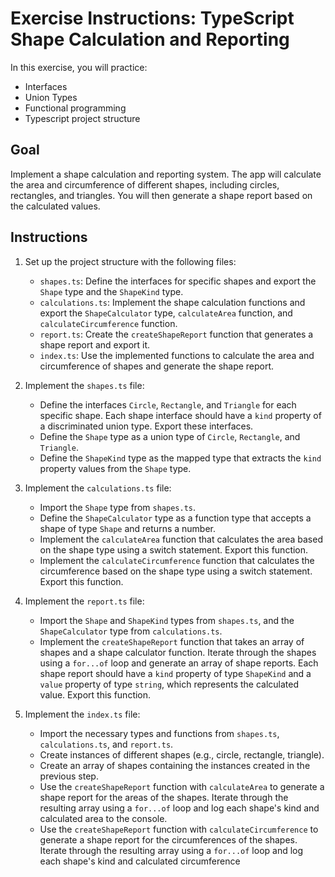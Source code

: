 # Exercise Instructions: TypeScript Shape Calculation and Reporting

In this exercise, you will practice:
* Interfaces
* Union Types
* Functional programming
* Typescript project structure 

## Goal 
Implement a shape calculation and reporting system. The app will calculate the area and circumference of different shapes, including circles, rectangles, and triangles. You will then generate a shape report based on the calculated values.

## Instructions

1. Set up the project structure with the following files:
   - `shapes.ts`: Define the interfaces for specific shapes and export the `Shape` type and the `ShapeKind` type.
   - `calculations.ts`: Implement the shape calculation functions and export the `ShapeCalculator` type, `calculateArea` function, and `calculateCircumference` function.
   - `report.ts`: Create the `createShapeReport` function that generates a shape report and export it.
   - `index.ts`: Use the implemented functions to calculate the area and circumference of shapes and generate the shape report.

2. Implement the `shapes.ts` file:
   - Define the interfaces `Circle`, `Rectangle`, and `Triangle` for each specific shape. Each shape interface should have a `kind` property of a discriminated union type. Export these interfaces.
   - Define the `Shape` type as a union type of `Circle`, `Rectangle`, and `Triangle`.
   - Define the `ShapeKind` type as the mapped type that extracts the `kind` property values from the `Shape` type.

3. Implement the `calculations.ts` file:
   - Import the `Shape` type from `shapes.ts`.
   - Define the `ShapeCalculator` type as a function type that accepts a shape of type `Shape` and returns a number.
   - Implement the `calculateArea` function that calculates the area based on the shape type using a switch statement. Export this function.
   - Implement the `calculateCircumference` function that calculates the circumference based on the shape type using a switch statement. Export this function.

4. Implement the `report.ts` file:
   - Import the `Shape` and `ShapeKind` types from `shapes.ts`, and the `ShapeCalculator` type from `calculations.ts`.
   - Implement the `createShapeReport` function that takes an array of shapes and a shape calculator function. Iterate through the shapes using a `for...of` loop and generate an array of shape reports. Each shape report should have a `kind` property of type `ShapeKind` and a `value` property of type `string`, which represents the calculated value. Export this function.

5. Implement the `index.ts` file:
   - Import the necessary types and functions from `shapes.ts`, `calculations.ts`, and `report.ts`.
   - Create instances of different shapes (e.g., circle, rectangle, triangle).
   - Create an array of shapes containing the instances created in the previous step.
   - Use the `createShapeReport` function with `calculateArea` to generate a shape report for the areas of the shapes. Iterate through the resulting array using a `for...of` loop and log each shape's kind and calculated area to the console.
   - Use the `createShapeReport` function with `calculateCircumference` to generate a shape report for the circumferences of the shapes. Iterate through the resulting array using a `for...of` loop and log each shape's kind and calculated circumference
